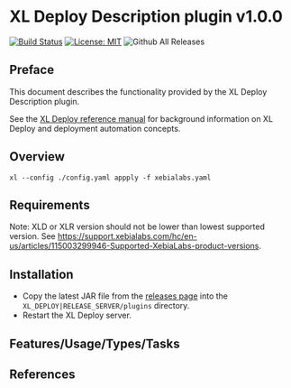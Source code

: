 # XL Deploy Description plugin v1.0.0

[![Build Status][xld-k8s-kubectl-plugin-travis-image]][xld-k8s-kubectl-plugin-travis-url]
[![License: MIT][xld-k8s-kubectl-plugin-license-image]][xld-k8s-kubectl-plugin-license-url]
![Github All Releases][xld-k8s-kubectl-plugin-downloads-image]

[xld-k8s-kubectl-plugin-travis-image]: https://travis-ci.org/xebialabs-community/xld-k8s-kubectl-plugin.svg?branch=master
[xld-k8s-kubectl-plugin-travis-url]: https://travis-ci.org/xebialabs-community/xld-k8s-kubectl-plugin
[xld-k8s-kubectl-plugin-license-image]: https://img.shields.io/badge/License-MIT-yellow.svg
[xld-k8s-kubectl-plugin-license-url]: https://opensource.org/licenses/MIT
[xld-k8s-kubectl-plugin-downloads-image]: https://img.shields.io/github/downloads/xebialabs-community/xld-k8s-kubectl-plugin/total.svg

## Preface

This document describes the functionality provided by the XL Deploy Description plugin.

See the [XL Deploy reference manual](https://docs.xebialabs.com/xl-deploy) for background information on XL Deploy and deployment automation concepts.  

## Overview
```
xl --config ./config.yaml appply -f xebialabs.yaml
```

## Requirements

Note:  XLD or XLR version should not be lower than lowest supported version.  See <https://support.xebialabs.com/hc/en-us/articles/115003299946-Supported-XebiaLabs-product-versions>.

## Installation

* Copy the latest JAR file from the [releases page](https://github.com/xebialabs-community/xld-k8s-kubectl-plugin/releases) into the `XL_DEPLOY|RELEASE_SERVER/plugins` directory.
* Restart the XL Deploy server.

## Features/Usage/Types/Tasks

## References

